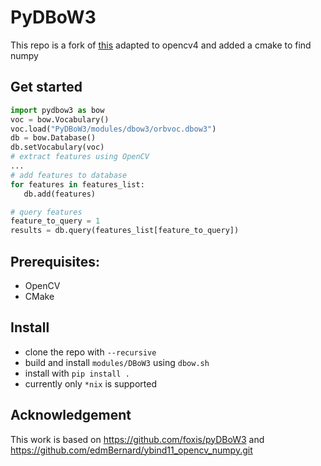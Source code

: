 PyDBoW3
==============

This repo is a fork of [this](https://github.com/xingruiy/PyDBoW3) adapted to opencv4 and added a cmake to find numpy

## Get started

```python
import pydbow3 as bow
voc = bow.Vocabulary()
voc.load("PyDBoW3/modules/dbow3/orbvoc.dbow3")
db = bow.Database()
db.setVocabulary(voc)
# extract features using OpenCV
...
# add features to database
for features in features_list:
   db.add(features)

# query features
feature_to_query = 1
results = db.query(features_list[feature_to_query])
```

## Prerequisites:
* OpenCV 
* CMake 

## Install

+ clone the repo with `--recursive`
+ build and install `modules/DBoW3` using `dbow.sh`
+ install with `pip install .` 
+ currently only `*nix` is supported

## Acknowledgement

This work is based on https://github.com/foxis/pyDBoW3
and https://github.com/edmBernard/ybind11_opencv_numpy.git
